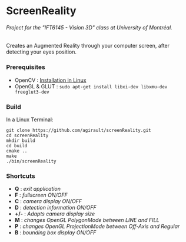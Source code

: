 ScreenReality
=============

###### *Project for the "IFT6145 - Vision 3D" class at University of Montréal.*
Creates an Augmented Reality through your computer screen, after detecting your eyes position.

### Prerequisites
* OpenCV : [Installation in Linux](http://docs.opencv.org/doc/tutorials/introduction/linux_install/linux_install.html)
* OpenGL & GLUT : `sudo apt-get install libxi-dev libxmu-dev freeglut3-dev`

### Build
In a Linux Terminal: 
```
git clone https://github.com/agirault/screenReality.git
cd screenReality
mkdir build
cd build
cmake ..
make
./bin/screenReality
```
### Shortcuts
* **Q** : *exit application*
* **F** : *fullscreen ON/OFF*
* **C** : *camera display ON/OFF*
* **D** : *detection information ON/OFF*
* **+/-** : *Adapts camera display size*
* **M** : *changes OpenGL PolygonMode between LINE and FILL*
* **P** : *changes OpenGL ProjectionMode between Off-Axis and Regular*
* **B** : *bounding box display ON/OFF*
